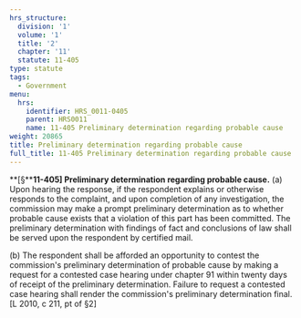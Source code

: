 ```yaml
---
hrs_structure:
  division: '1'
  volume: '1'
  title: '2'
  chapter: '11'
  statute: 11-405
type: statute
tags:
  - Government
menu:
  hrs:
    identifier: HRS_0011-0405
    parent: HRS0011
    name: 11-405 Preliminary determination regarding probable cause
weight: 20865
title: Preliminary determination regarding probable cause
full_title: 11-405 Preliminary determination regarding probable cause
---
```

**[§****11-405] Preliminary determination regarding probable cause.** (a) Upon hearing the response, if the respondent explains or otherwise responds to the complaint, and upon completion of any investigation, the commission may make a prompt preliminary determination as to whether probable cause exists that a violation of this part has been committed. The preliminary determination with findings of fact and conclusions of law shall be served upon the respondent by certified mail.

(b) The respondent shall be afforded an opportunity to contest the commission's preliminary determination of probable cause by making a request for a contested case hearing under chapter 91 within twenty days of receipt of the preliminary determination. Failure to request a contested case hearing shall render the commission's preliminary determination final. [L 2010, c 211, pt of §2]